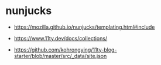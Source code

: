 # nunjucks
* https://mozilla.github.io/nunjucks/templating.html#include 

* https://www.11ty.dev/docs/collections/

* https://github.com/kohrongying/11ty-blog-starter/blob/master/src/_data/site.json